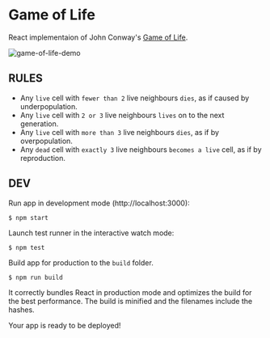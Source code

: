 # Game of Life

React implementaion of John Conway's [Game of Life](https://en.wikipedia.org/wiki/Conway%27s_Game_of_Life).

![game-of-life-demo](https://user-images.githubusercontent.com/8314231/198154148-07d47dbd-f95c-46c3-8cd5-f83a104f8f9e.gif)

## RULES

- Any `live` cell with `fewer than 2` live neighbours `dies`, as if caused by underpopulation.
- Any `live` cell with `2 or 3` live neighbours `lives` on to the next generation.
- Any `live` cell with `more than 3` live neighbours `dies`, as if by overpopulation.
- Any `dead` cell with `exactly 3` live neighbours `becomes a live` cell, as if by reproduction.

## DEV

Run app in development mode (http://localhost:3000):

```
$ npm start
```

Launch test runner in the interactive watch mode:

```
$ npm test
```

Build app for production to the `build` folder.

```
$ npm run build
```

It correctly bundles React in production mode and optimizes the build for the best performance. The build is minified and the filenames include the hashes.

Your app is ready to be deployed!
